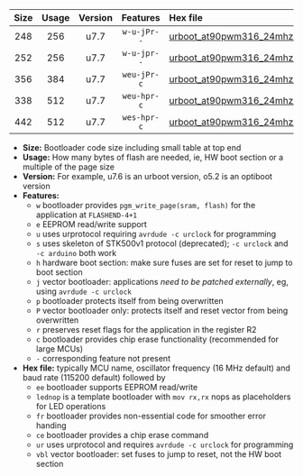 |Size|Usage|Version|Features|Hex file|
|:-:|:-:|:-:|:-:|:--|
|248|256|u7.7|`w-u-jPr--`|[urboot_at90pwm316_24mhz_19200bps_lednop_ur_vbl.hex](https://raw.githubusercontent.com/stefanrueger/urboot.hex/main/mcus/at90pwm316/fcpu_24mhz/19200_bps/urboot_at90pwm316_24mhz_19200bps_lednop_ur_vbl.hex)|
|252|256|u7.7|`w-u-jpr--`|[urboot_at90pwm316_24mhz_19200bps_lednop_fr_ur_vbl.hex](https://raw.githubusercontent.com/stefanrueger/urboot.hex/main/mcus/at90pwm316/fcpu_24mhz/19200_bps/urboot_at90pwm316_24mhz_19200bps_lednop_fr_ur_vbl.hex)|
|356|384|u7.7|`weu-jPr-c`|[urboot_at90pwm316_24mhz_19200bps_ee_lednop_fr_ce_ur_vbl.hex](https://raw.githubusercontent.com/stefanrueger/urboot.hex/main/mcus/at90pwm316/fcpu_24mhz/19200_bps/urboot_at90pwm316_24mhz_19200bps_ee_lednop_fr_ce_ur_vbl.hex)|
|338|512|u7.7|`weu-hpr-c`|[urboot_at90pwm316_24mhz_19200bps_ee_lednop_fr_ce_ur.hex](https://raw.githubusercontent.com/stefanrueger/urboot.hex/main/mcus/at90pwm316/fcpu_24mhz/19200_bps/urboot_at90pwm316_24mhz_19200bps_ee_lednop_fr_ce_ur.hex)|
|442|512|u7.7|`wes-hpr-c`|[urboot_at90pwm316_24mhz_19200bps_ee_lednop_fr_ce.hex](https://raw.githubusercontent.com/stefanrueger/urboot.hex/main/mcus/at90pwm316/fcpu_24mhz/19200_bps/urboot_at90pwm316_24mhz_19200bps_ee_lednop_fr_ce.hex)|

- **Size:** Bootloader code size including small table at top end
- **Usage:** How many bytes of flash are needed, ie, HW boot section or a multiple of the page size
- **Version:** For example, u7.6 is an urboot version, o5.2 is an optiboot version
- **Features:**
  + `w` bootloader provides `pgm_write_page(sram, flash)` for the application at `FLASHEND-4+1`
  + `e` EEPROM read/write support
  + `u` uses urprotocol requiring `avrdude -c urclock` for programming
  + `s` uses skeleton of STK500v1 protocol (deprecated); `-c urclock` and `-c arduino` both work
  + `h` hardware boot section: make sure fuses are set for reset to jump to boot section
  + `j` vector bootloader: applications *need to be patched externally*, eg, using `avrdude -c urclock`
  + `p` bootloader protects itself from being overwritten
  + `P` vector bootloader only: protects itself and reset vector from being overwritten
  + `r` preserves reset flags for the application in the register R2
  + `c` bootloader provides chip erase functionality (recommended for large MCUs)
  + `-` corresponding feature not present
- **Hex file:** typically MCU name, oscillator frequency (16 MHz default) and baud rate (115200 default) followed by
  + `ee` bootloader supports EEPROM read/write
  + `lednop` is a template bootloader with `mov rx,rx` nops as placeholders for LED operations
  + `fr` bootloader provides non-essential code for smoother error handing
  + `ce` bootloader provides a chip erase command
  + `ur` uses urprotocol and requires `avrdude -c urclock` for programming
  + `vbl` vector bootloader: set fuses to jump to reset, not the HW boot section
